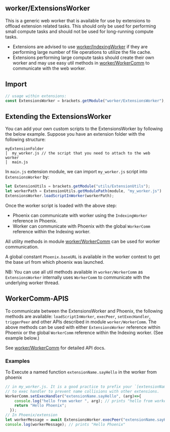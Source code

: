 <!-- Generated by documentation.js. Update this documentation by updating the source code. -->

## worker/ExtensionsWorker

This is a generic web worker that is available for use by extensions to offload extension related tasks. This
should only be used for performing small compute tasks and should not be used for long-running compute tasks.

*   Extensions are advised to use [worker/IndexingWorker][1] if they are performing large number of
    file operations to utilize the file cache.
*   Extensions performing large compute tasks should create their own worker and may use easy util methods in
    [worker/WorkerComm][2] to communicate with the web worker.

## Import

```js
// usage within extensions:
const ExtensionsWorker = brackets.getModule("worker/ExtensionsWorker");
```

## Extending the ExtensionsWorker

You can add your own custom scripts to the ExtensionsWorker by following the below example. Suppose you have an
extension folder with the following structure:

    myExtensionFolder
    │  my_worker.js // the script that you need to attach to the web worker
    │  main.js

In `main.js` extension module, we can import `my_worker.js` script into `ExtensionsWorker` by:

```js
let ExtensionUtils = brackets.getModule("utils/ExtensionUtils");
let workerPath = ExtensionUtils.getModulePath(module, "my_worker.js")
ExtensionsWorker.loadScriptInWorker(workerPath);
```

Once the worker script is loaded with the above step:

*   Phoenix can communicate with worker using the `IndexingWorker` reference in Phoenix.
*   Worker can communicate with Phoenix with the global `WorkerComm` reference within the Indexing worker.

All utility methods in module [worker/WorkerComm][2] can be used for worker communication.

A global constant `Phoenix.baseURL` is available in the worker context to get the base url from which phoenix was
launched.

NB: You can use all util methods available in `worker/WorkerComm` as `ExtensionsWorker` internally uses `WorkerComm`
to communicate with the underlying worker thread.

## WorkerComm-APIS

To communicate between the ExtensionsWorker and Phoenix, the following methods are available:
`loadScriptInWorker`, `execPeer`, `setExecHandler`, `triggerPeer` and other APIs described
in module `worker/WorkerComm`.
The above methods can be used with either `ExtensionsWorker` reference within Phoenix
or the global `WorkerComm` reference within the Indexing worker. (See example below.)

See [worker/WorkerComm][2] for detailed API docs.

### Examples

To Execute a named function `extensionName.sayHello` in the worker from phoenix

```javascript
// in my_worker.js. It is a good practice to prefix your `[extensionName]`
// to exec handler to prevent name collisions with other extensions.
WorkerComm.setExecHandler("extensionName.sayHello", (arg)=>{
    console.log("hello from worker ", arg); // prints "hello from worker phoenix"
    return "Hello Phoenix";
  });
// In Phoenix/extension
let workerMessage = await ExtensionsWorker.execPeer("extensionName.sayHello", "phoenix");
console.log(workerMessage); // prints "Hello Phoenix"
```

[1]: IndexingWorker-API

[2]: WorkerComm-API
